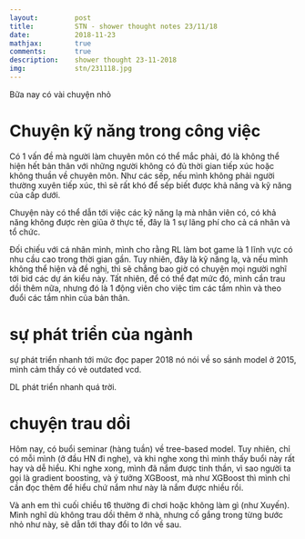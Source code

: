 ```yaml
---
layout:         post
title:          STN - shower thought notes 23/11/18
date:           2018-11-23
mathjax:        true
comments:       true
description:    shower thought 23-11-2018
img:            stn/231118.jpg
---
```


Bữa nay có vài chuyện nhỏ

# Chuyện kỹ năng trong công việc

Có 1 vấn đề mà người làm chuyên môn có thể mắc phải, đó là không thể hiện hết bản thân với những người không có đủ thời gian tiếp xúc hoặc không thuần về chuyên môn. Như các sếp, nếu mình không phải người thường xuyên tiếp xúc, thì sẽ rất khó để sếp biết được khả năng và kỹ năng của cấp dưới. 

Chuyện này có thể dẫn tới việc các kỹ năng lạ mà nhân viên có, có khả năng không được rèn giũa ở thực tế, đây là 1 sự lãng phí cho cả cá nhân và tổ chức.

Đối chiếu với cá nhân mình, mình cho rằng RL làm bot game là 1 lĩnh vực có nhu cầu cao trong thời gian gần. Tuy nhiên, đây là kỹ năng lạ, và nếu mình không thể hiện và đề nghị, thì sẽ chẳng bao giờ có chuyện mọi người nghĩ tới bid các dự án kiểu này. Tất nhiên, để có thể đạt mức đó, mình cần trau dồi thêm nữa, nhưng đó là 1 động viên cho việc tìm các tầm nhìn và theo đuổi các tầm nhìn của bản thân.

# sự phát triển của ngành

sự phát triển nhanh tới mức đọc paper 2018 nó nói về so sánh model ở 2015, mình cảm thấy có vẻ outdated vcd. 

DL phát triển nhanh quá trời.

# chuyện trau dồi

Hôm nay, có buổi seminar (hàng tuần) về tree-based model. Tuy nhiên, chỉ có mỗi mình (ở đầu HN đi nghe), và khi nghe xong thì mình thấy buổi này rất hay và dễ hiểu. Khi nghe xong, mình đã nắm được tinh thần, vì sao người ta gọi là gradient boosting, và ý tưởng XGBoost, mà như XGBoost thì mình chỉ cần đọc thêm để hiểu chứ nắm như này là nắm được nhiều rồi.

Và anh em thì cuối chiều t6 thường đi chơi hoặc không làm gì (như Xuyến). Mình nghĩ dù không trau dồi thêm ở nhà, nhưng cố gắng trong từng bước nhỏ như này, sẽ dẫn tới thay đổi to lớn về sau.
